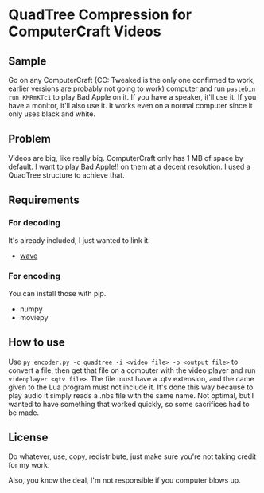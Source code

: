 # QuadTree Compression for ComputerCraft Videos

## Sample
Go on any ComputerCraft (CC: Tweaked is the only one confirmed to work, earlier versions are probably not going to work) computer and run `pastebin run KMRmKTc1` to play Bad Apple on it. If you have a speaker, it'll use it. If you have a monitor, it'll also use it. It works even on a normal computer since it only uses black and white.

## Problem
Videos are big, like really big. ComputerCraft only has 1 MB of space by default. I want to play Bad Apple!! on them at a decent resolution. I used a QuadTree structure to achieve that.

## Requirements
### For decoding
It's already included, I just wanted to link it.
 - [wave](https://github.com/CrazedProgrammer/wave)

### For encoding
You can install those with pip.
 - numpy
 - moviepy

## How to use
Use `py encoder.py -c quadtree -i <video file> -o <output file>` to convert a file, then get that file on a computer with the video player and run `videoplayer <qtv file>`. The file must have a .qtv extension, and the name given to the Lua program must not include it. It's done this way because to play audio it simply reads a .nbs file with the same name. Not optimal, but I wanted to have something that worked quickly, so some sacrifices had to be made.

## License
Do whatever, use, copy, redistribute, just make sure you're not taking credit for my work.

Also, you know the deal, I'm not responsible if you computer blows up.
